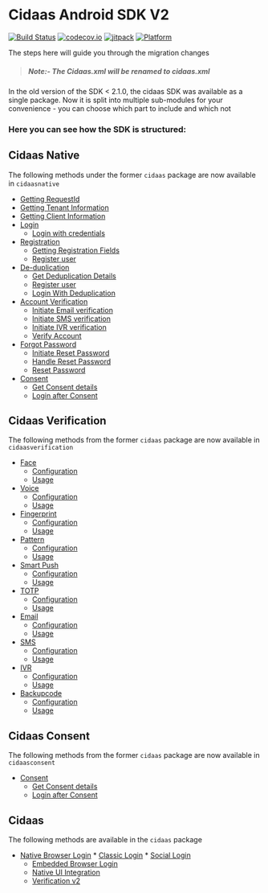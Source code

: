 # Cidaas Android SDK V2

[![Build Status](https://travis-ci.org/Cidaas/de.cidaas-android-sdk.svg?branch=development)](https://travis-ci.org/Cidaas/de.cidaas-android-sdk)
[![codecov.io](https://codecov.io/gh/Cidaas/de.cidaas-android-sdk/branch/development/graph/badge.svg)](https://codecov.io/gh/Cidaas/de.cidaas-android-sdk/branch/development)
[![jitpack](https://jitpack.io/v/Cidaas/de.cidaas-android-sdk.svg)](https://jitpack.io/#Cidaas/de.cidaas-android-sdk)
[![Platform](https://img.shields.io/badge/Platforms-android-4E4E4E.svg?colorA=28a745)](#installation)


The steps here will guide you through the migration changes

> ##### Note:- The Cidaas.xml will be renamed to cidaas.xml 
>
In the old version of the SDK < 2.1.0, the cidaas SDK was available as a single package. Now it is split into multiple sub-modules for your convenience - you can choose which part to include and which not

### Here you can see how the SDK is structured:

## Cidaas Native
The following methods under the former `cidaas` package are now available in `cidaasnative`

<!--ts-->
* [Getting RequestId](/PureNative.md#getting-request-id)
* [Getting Tenant Information](/PureNative.md#getting-tenant-info)
* [Getting Client Information](/PureNative.md#get-client-info)
* [Login](/PureNative.md#login)
    <!--ts-->
    * [Login with credentials](/PureNative.md#login-with-credentials)
    <!--te-->
* [Registration](/PureNative.md#registration)
    <!--ts-->
    * [Getting Registration Fields](/PureNative.md#getting-registration-fields)
    * [Register user](/PureNative.md#register-user)
    <!--te-->
* [De-duplication](/PureNative.md#de-duplication)
    <!--ts-->
    * [Get Deduplication Details](/PureNative.md#get-deduplication-details)
    * [Register user](/PureNative.md#register-user-1)
    * [Login With Deduplication](/PureNative.md#login-with-deduplication)
    <!--te-->
* [Account Verification](/PureNative.md#account-verification)
    <!--ts-->
    * [Initiate Email verification](/PureNative.md#initiate-email-verification)
    * [Initiate SMS verification](/PureNative.md#initiate-sms-verification)
    * [Initiate IVR verification](/PureNative.md#initiate-ivr-verification)
    * [Verify Account](/PureNative.md#verify-account)
    <!--te-->
* [Forgot Password](/PureNative.md#forgot-password)
    <!--ts-->
    * [Initiate Reset Password](/PureNative.md#initiate-reset-password)
    * [Handle Reset Password](/PureNative.md#handle-reset-password)
    * [Reset Password](/PureNative.md#reset-password)
    <!--te-->
* [Consent](/PureNative.md#consent-management)
     <!--ts-->
    * [Get Consent details](/PureNative.md#getting-consent-details)
    * [Login after Consent](/PureNative.md#login-after-consent)
    <!--te-->
<!--te-->

## Cidaas Verification

The following methods from the former `cidaas` package are now available in `cidaasverification`

* [Face](/PasswordlessAndMFA.md)
    <!--ts-->
    * [Configuration](/PasswordlessAndMFA.md)
    * [Usage](/PasswordlessAndMFA.md)
    <!--te-->
* [Voice](/PasswordlessAndMFA.md)
    <!--ts-->
    * [Configuration](/PasswordlessAndMFA.md)
    * [Usage](/PasswordlessAndMFA.md)
    <!--te-->
* [Fingerprint](/PasswordlessAndMFA.md)
    <!--ts-->
    * [Configuration](/PasswordlessAndMFA.md)
    * [Usage](/PasswordlessAndMFA.md)
    <!--te-->
* [Pattern](/PasswordlessAndMFA.md)
    <!--ts-->
    * [Configuration](/PasswordlessAndMFA.md)
    * [Usage](/PasswordlessAndMFA.md)
    <!--te-->
* [Smart Push](/PasswordlessAndMFA.md)
    <!--ts-->
    * [Configuration](/PasswordlessAndMFA.md)
    * [Usage](/PasswordlessAndMFA.md)
    <!--te-->
* [TOTP](/PasswordlessAndMFA.md)
    <!--ts-->
    * [Configuration](/PasswordlessAndMFA.md)
    * [Usage](/PasswordlessAndMFA.md)
    <!--te-->
* [Email](/PasswordlessAndMFA.md)
    <!--ts-->
    * [Configuration](/PasswordlessAndMFA.md)
    * [Usage](/PasswordlessAndMFA.md)
    <!--te-->
* [SMS](/PasswordlessAndMFA.md)
    <!--ts-->
    * [Configuration](/PasswordlessAndMFA.md)
    * [Usage](/PasswordlessAndMFA.md)
    <!--te-->
* [IVR](/PasswordlessAndMFA.md)
    <!--ts-->
    * [Configuration](/PasswordlessAndMFA.md)
    * [Usage](/PasswordlessAndMFA.md)
    <!--te-->
* [Backupcode](/PasswordlessAndMFA.md)
    <!--ts-->
    * [Configuration](/PasswordlessAndMFA.md)
    * [Usage](/PasswordlessAndMFA.md)
    <!--te--> 
    
## Cidaas Consent
The following methods from the former `cidaas` package are now available in `cidaasconsent`
 
 * [Consent](#consent-management)
      <!--ts-->
     * [Get Consent details](/Consent.md#getting-consent-details)
     * [Login after Consent](/Consent.md#login-after-consent)
     <!--te-->
     
     
## Cidaas
The following methods are available in the `cidaas` package
  
  
  * [Native Browser Login](#native-browser-login)
         <!--ts-->
         * [Classic Login](#classic-login)
         * [Social Login](#social-login)
         <!--te-->
     *  [Embedded Browser Login](#embedded-browser-login)
     * [Native UI Integration](/PureNative.md)
     * [Verification v2](/PasswordlessAndMFA.md)
     <!--te-->
     